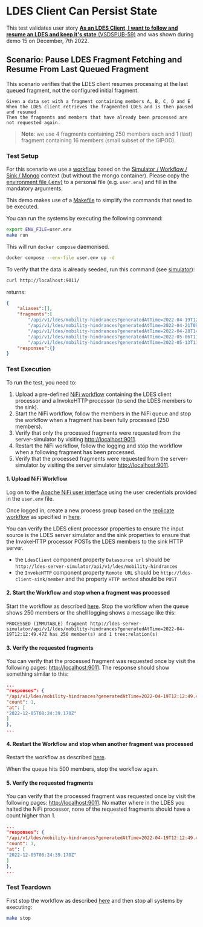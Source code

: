 # LDES Client Can Persist State
This test validates user story [**As an LDES Client, I want to follow and resume an LDES and keep it's state** (VSDSPUB-59)](https://vlaamseoverheid.atlassian.net/browse/VSDSPUB-198) and was shown during demo 15 on December, 7th 2022.

## Scenario: Pause LDES Fragment Fetching and Resume From Last Queued Fragment
This scenario verifies that the LDES client resumes processing at the last queued fragment, not the configured initial fragment.
```gherkin
Given a data set with a fragment containing members A, B, C, D and E
When the LDES client retrieves the fragmented LDES and is then paused and resumed
Then the fragments and members that have already been processed are not requested again.
```
> **Note**: we use 4 fragments containing 250 members each and 1 (last) fragment containing 16 members (small subset of the GIPOD).

### Test Setup
For this scenario we use a [workflow](docker-compose.yml) based on the [Simulator / Workflow / Sink / Mongo](../../../support/context/simulator-workflow-sink-mongo/README.md) context (but without the mongo container). Please copy the [environment file (.env)](./.env) to a personal file (e.g. `user.env`) and fill in the mandatory arguments.

This demo makes use of a [Makefile](Makefile) to simplify the commands that need to be executed.

You can run the systems by executing the following command:

```bash
export ENV_FILE=user.env
make run
```

This will run `docker compose` daemonised.

```bash
docker compose --env-file user.env up -d
```

To verify that the data is already seeded, run this command (see [simulator](http://localhost:9011/)):
```bash
curl http://localhost:9011/
```
returns:
```json
{
    "aliases":[],
    "fragments":[
        "/api/v1/ldes/mobility-hindrances?generatedAtTime=2022-04-19T12:12:49.47Z",
        "/api/v1/ldes/mobility-hindrances?generatedAtTime=2022-04-21T09:38:34.617Z",
        "/api/v1/ldes/mobility-hindrances?generatedAtTime=2022-04-28T14:50:23.317Z",
        "/api/v1/ldes/mobility-hindrances?generatedAtTime=2022-05-06T11:55:00.313Z",
        "/api/v1/ldes/mobility-hindrances?generatedAtTime=2022-05-13T11:36:49.04Z"],
    "responses":{}
}
```

### Test Execution
To run the test, you need to:
1. Upload a pre-defined [NiFi workflow](nifi-workflow.json) containing the LDES client processor and a InvokeHTTP processor (to send the LDES members to the sink).
2. Start the NiFi workflow, follow the members in the NiFi queue and stop the workflow when a fragment has been fully processed (250 members).
3. Verify that only the processed fragments were requested from the server-simulator by visiting [http://localhost:9011](http://localhost:9011).
4. Restart the NiFi workflow, follow the logging and stop the workflow when a following fragment has been processed.
5. Verify that the processed fragments were requested from the server-simulator by visiting the server simulator [http://localhost:9011](http://localhost:9011).


#### 1. Upload NiFi Workflow
Log on to the [Apache NiFi user interface](https://localhost:8443/nifi) using the user credentials provided in the `user.env` file.

Once logged in, create a new process group based on the [replicate workflow](./flows/nifi-workflow.json) as specified in [here](https://github.com/Informatievlaanderen/VSDS-LDES-E2E-testing/tree/main/e2e-test/support/context/workflow#creating-a-workflow).

You can verify the LDES client processor properties to ensure the input source is the LDES server simulator and the sink properties to ensure that the InvokeHTTP processor POSTs the LDES members to the sink HTTP server.
* the `LdesClient` component property `Datasource url` should be `http://ldes-server-simulator/api/v1/ldes/mobility-hindrances`
* the `InvokeHTTP` component property `Remote URL` should be `http://ldes-client-sink/member` and the property `HTTP method` should be `POST`

#### 2. Start the Workflow and stop when a fragment was processed
Start the workflow as described [here](../../../support/context/workflow/README.md#starting-a-workflow).
Stop the workflow when the queue shows 250 members or the shell logging shows a message like this:

```shell
PROCESSED (IMMUTABLE) fragment http://ldes-server-simulator/api/v1/ldes/mobility-hindrances?generatedAtTime=2022-04-19T12:12:49.47Z has 250 member(s) and 1 tree:relation(s)
```

#### 3. Verify the requested fragments

You can verify that the processed fragment was requested once by visit the following pages: [http://localhost:9011](http://localhost:9011).
The response should show something similar to this:

```json
...
"responses": {
"/api/v1/ldes/mobility-hindrances?generatedAtTime=2022-04-19T12:12:49.47Z": {
"count": 1,
"at": [
"2022-12-05T08:24:39.170Z"
]
},
...
```

#### 4. Restart the Workflow and stop when another fragment was processed
Restart the workflow as described [here](../../../support/context/workflow/README.md#starting-a-workflow).

When the queue hits 500 members, stop the workflow again.

#### 5. Verify the requested fragments

You can verify that the processed fragment was requested once by visit the following pages: [http://localhost:9011](http://localhost:9011).
No matter where in the LDES you halted the NiFi processor, none of the requested fragments should have a count higher than 1.

```json
...
"responses": {
"/api/v1/ldes/mobility-hindrances?generatedAtTime=2022-04-19T12:12:49.47Z": {
"count": 1,
"at": [
"2022-12-05T08:24:39.170Z"
]
},
...
```


### Test Teardown
First stop the workflow as described [here](../../../support/context/workflow/README.md#stopping-a-workflow) and then stop all systems by executing:

```bash
make stop
```
